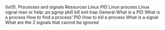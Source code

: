 0x05. Processes and signals
Resources
Linux PID
Linux process
Linux signal
man or help:
ps
pgrep
pkill
kill
exit
trap
General
What is a PID
What is a process
How to find a process’ PID
How to kill a process
What is a signal
What are the 2 signals that cannot be ignored
